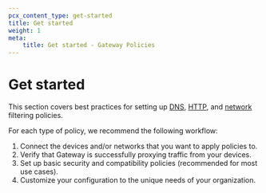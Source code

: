 ```yaml
---
pcx_content_type: get-started
title: Get started
weight: 1
meta:
    title: Get started - Gateway Policies
---
```


# Get started

This section covers best practices for setting up [DNS](/cloudflare-one/policies/gateway/initial-setup/dns/), [HTTP](/cloudflare-one/policies/gateway/initial-setup/http/), and [network](/cloudflare-one/policies/gateway/initial-setup/network/) filtering policies.

For each type of policy, we recommend the following workflow:

1. Connect the devices and/or networks that you want to apply policies to.
2. Verify that Gateway is successfully proxying traffic from your devices.
3. Set up basic security and compatibility policies (recommended for most use cases).
4. Customize your configuration to the unique needs of your organization.
